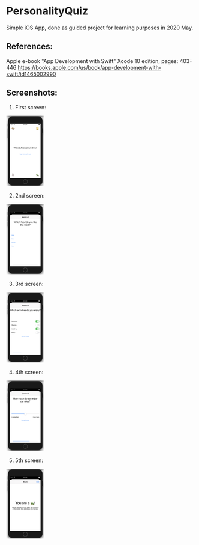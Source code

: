 # PersonalityQuiz
Simple iOS App, done as guided project for learning purposes in 2020 May.




## References:
Apple e-book "App Development with Swift" Xcode 10 edition, pages: 403-446
https://books.apple.com/us/book/app-development-with-swift/id1465002990




## Screenshots:
1.	First screen:
<img alt="First screen" src="/quiz-screens_resized/quiz01.png" width="20%">

2.	2nd screen:
<img alt="First screen" src="/quiz-screens_resized/quiz02.png" width="20%">

3.	3rd screen:
<img alt="First screen" src="/quiz-screens_resized/quiz03.png" width="20%">

4.	4th screen:
<img alt="First screen" src="/quiz-screens_resized/quiz04.png" width="20%">

5.	5th screen:
<img alt="First screen" src="/quiz-screens_resized/quiz05.png" width="20%">


